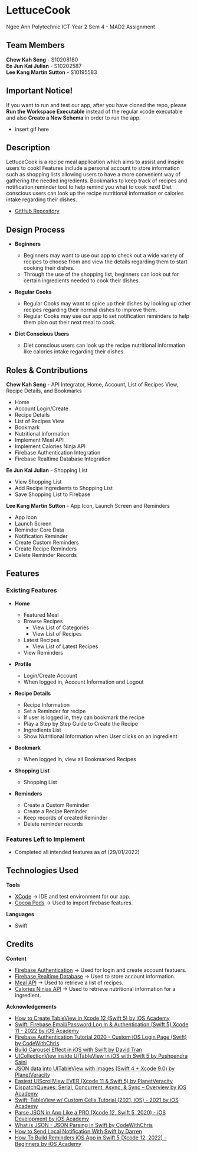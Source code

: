 # LettuceCook
Ngee Ann Polytechnic ICT Year 2 Sem 4 - MAD2 Assignment

## Team Members ##
**Chew Kah Seng** - S10208180 <br>
**Ee Jun Kai Julian** - S10202587 <br>
**Lee Kang Martin Sutton** - S10195583 <br>

## Important Notice! ##
If you want to run and test our app, after you have cloned the repo, please **Run the Workspace Executable** instead of the regular xcode executable and also **Create a New Schema** in order to run the app.

* insert gif here

## Description ##
LettuceCook is a recipe meal application which aims to assist and inspire users to cook! Features include a personal account to store information such as shopping lists allowing users to have a more convenient way of gathering the needed ingredients. Bookmarks to keep track of recipes and notification reminder tool to help remind you what to cook next! Diet conscious users can look up the recipe nutritional information or calories intake regarding their dishes.

* [GitHub Repository](https://github.com/kahseng-dev/lettuce-cook)

## Design Process ##
* **Beginners**
    * Beginners may want to use our app to check out a wide variety of recipes to choose from and view the details regarding them to start cooking their dishes.
    * Through the use of the shopping list, beginners can look out for certain ingredients needed to cook their dishes.

* **Regular Cooks**
    * Regular Cooks may want to spice up their dishes by looking up other recipes regarding their normal dishes to improve them.
    * Regular Cooks may use our app to set notification reminders to help them plan out their next meal to cook.

* **Diet Conscious Users**
    * Diet conscious users can look up the recipe nutritional information like calories intake regarding their dishes.

## Roles & Contributions ##
**Chew Kah Seng** - API Integrator, Home, Account, List of Recipes View, Recipe Details, and Bookmarks
* Home
* Account Login/Create
* Recipe Details
* List of Recipes View
* Bookmark
* Nutritional Information
* Implement Meal API
* Implement Calories Ninja API
* Firebase Authentication Integration
* Firebase Realtime Database Integration

**Ee Jun Kai Julian** - Shopping List
* View Shopping List
* Add Recipe Ingredients to Shopping List
* Save Shopping List to Firebase

**Lee Kang Martin Sutton** - App Icon, Launch Screen and Reminders
* App Icon
* Launch Screen
* Reminder Core Data
* Notification Reminder
* Create Custom Reminders
* Create Recipe Reminders
* Delete Reminder Records

## Features ##
### Existing Features ###
* **Home**
  * Featured Meal
  * Browse Recipes
      * View List of Categories
      * View List of Recipes
  * Latest Recipes
      * View List of Latest Recipes
  * View Reminders

* **Profile**
  * Login/Create Account
  * When logged in, Account Information and Logout

* **Recipe Details**
  * Recipe Information
  * Set a Reminder for recipe
  * If user is logged in, they can bookmark the recipe
  * Play a Step by Step Guide to Create the Recipe
  * Ingredients List
  * Show Nutritional Information when User clicks on an ingredient

* **Bookmark**
  * When logged in, view all Bookmarked Recipes

* **Shopping List**
  * Shopping List

* **Reminders**
  * Create a Custom Reminder 
  * Create a Recipe Reminder
  * Keep records of created Reminder
  * Delete reminder records

### Features Left to Implement ###
* Completed all intended features as of (29/01/2022)

## Technologies Used ##
**Tools**
* [XCode](https://developer.apple.com/xcode/) → IDE and test environment for our app.
* [Cocoa Pods](https://cocoapods.org/) → Used to import firebase features.

**Languages**
* Swift

## Credits ##
**Content**
* [Firebase Authentication](https://firebase.google.com/docs/auth/ios/start) → Used for login and create account featuers.
* [Firebase Realtime Database](https://firebase.google.com/docs/database/ios/start) → Used to store account information.
* [Meal API](https://www.themealdb.com/) → Used to retrieve a list of recipes.
* [Calories Ninjas API](https://calorieninjas.com/api) → Used to retrieve nutritional information for a ingredient.
  
**Acknowledgements**
* [How to Create TableView in Xcode 12 (Swift 5) by iOS Academy](https://www.youtube.com/watch?v=C36sb5sc6lE)
* [Swift: Firebase Email/Password Log In & Authentication (Swift 5) Xcode 11 - 2022 by iOS Academy](https://www.youtube.com/watch?v=ife5YK-Keng)
* [Firebase Authentication Tutorial 2020 - Custom iOS Login Page (Swift) by CodeWithChris](https://www.youtube.com/watch?v=1HN7usMROt8)
* [Build Carousel Effect in iOS with Swift by David Tran](https://www.youtube.com/watch?v=XKXFRHctC6o)
* [UICollectionView inside UITableView in iOS with Swift 5 by Pushpendra Saini](https://www.youtube.com/watch?v=yt7YL2PCdxI)
* [JSON data into UITableView with images (Swift 4 + Xcode 9.0) by PlanetVeracity](https://www.youtube.com/watch?v=FNkS_QIngg8)
* [Easiest UIScrollView EVER (Xcode 11 & Swift 5) by PlanetVeracity](https://www.youtube.com/watch?v=orONrVT6CAg)
* [DispatchQueues: Serial, Concurrent, Async, & Sync – Overview by iOS Academy](https://www.youtube.com/watch?v=tVJqvPg5i6M)
* [Swift: TableView w/ Custom Cells Tutorial (2021, iOS) - 2021 by iOS Academy](https://www.youtube.com/watch?v=R2Ng8Vj2yhY)
* [Parse JSON in App Like a PRO (Xcode 12, Swift 5, 2020) - iOS Development by iOS Academy](https://www.youtube.com/watch?v=g0kOJk4hTnY)
* [What is JSON - JSON Parsing in Swift by CodeWithChris](https://www.youtube.com/watch?v=_TrPJQWD8qs)
* [How to Send Local Notification With Swift by Darren](https://programmingwithswift.com/how-to-send-local-notification-with-swift-5/)
* [How To Build Reminders iOS App in Swift 5 (Xcode 12, 2022) - Beginners by iOS Academy](https://www.youtube.com/watch?v=E6Cw5WLDe-U)
